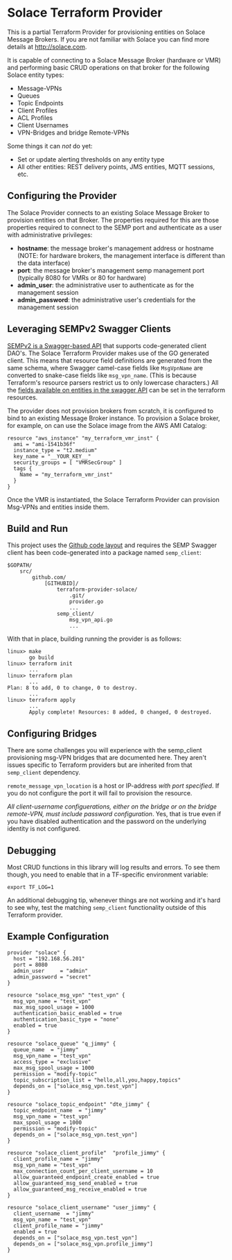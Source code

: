# Solace Terraform Provider

This is a partial Terraform Provider for provisioning entities on 
Solace Message Brokers. If you are not familiar with Solace you can find 
more details at http://solace.com.

It is capable of connecting to a Solace Message Broker (hardware or VMR) 
and performing basic CRUD operations on that broker for the following 
Solace entity types:

- Message-VPNs
- Queues
- Topic Endpoints
- Client Profiles
- ACL Profiles
- Client Usernames
- VPN-Bridges and bridge Remote-VPNs

Some things it can _not_ do yet:
- Set or update alerting thresholds on any entity type
- All other entities: REST delivery points, JMS entities, MQTT sessions, etc.

## Configuring the Provider

The Solace Provider connects to an existing Solace Message Broker to provision 
entities on that Broker. The properties required for this are those  
properties required to connect to the SEMP port and authenticate as a 
user with administrative privileges:

- __hostname__: the message broker's management address or hostname (NOTE: for hardware brokers, the management interface is different than the data interface)
- __port__: the message broker's management semp management port (typically 8080 for VMRs or 80 for hardware)
- __admin_user__: the administrative user to authenticate as for the management session
- __admin_password__: the administrative user's credentials for the management session

## Leveraging SEMPv2 Swagger Clients

[SEMPv2 is a Swagger-based API](https://github.com/koverton/semp_client) that supports code-generated client 
DAO's. The Solace Terraform Provider makes use of the GO generated 
client. This means that resource field definitions are generated from the same schema, 
where Swagger camel-case fields like `MsgVpnName` are converted to snake-case 
fields like `msg_vpn_name`. (This is because Terraform's resource parsers restrict us to only 
lowercase characters.) All the [fields available on entities in the swagger API](https://docs.solace.com/API-Developer-Online-Ref-Documentation/swagger-ui/index.html#/bridge) 
can be set in the terraform resources.

The provider does not provision brokers from scratch, it is configured to bind to an existing Message Broker instance.
To provision a Solace broker, for example, on can use the Solace image from the AWS 
AMI Catalog:

```
resource "aws_instance" "my_terraform_vmr_inst" {
  ami = "ami-1541b36f"
  instance_type = "t2.medium"
  key_name = "__YOUR_KEY__"
  security_groups = [ "VMRSecGroup" ]
  tags {
    Name = "my_terraform_vmr_inst"
  }
}
```

Once the VMR is instantiated, the Solace Terraform Provider can provision Msg-VPNs and 
entities inside them.

## Build and Run

This project uses the [Github code layout](https://github.com/golang/go/wiki/GithubCodeLayout) 
and requires the SEMP Swagger client has been code-generated into a package named `semp_client`:
```
$GOPATH/
    src/
        github.com/
            [GITHUBID]/
                terraform-provider-solace/
                    .git/
                    provider.go
                    ...
                semp_client/
                    msg_vpn_api.go
                    ...
```

With that in place, building running the provider is as follows:

```shell
linux> make
       go build
linux> terraform init
       ...
linux> terraform plan
       ...
Plan: 8 to add, 0 to change, 0 to destroy.
       ...
linux> terraform apply
       ...
       Apply complete! Resources: 8 added, 0 changed, 0 destroyed.
```

## Configuring Bridges

There are some challenges you will experience with the semp_client provisioning msg-VPN bridges that 
are documented here. They aren't issues specific to Terraform providers but are inherited from that 
`semp_client` dependency.

`remote_message_vpn_location` is a host or IP-address _with port specified_. If you do not configure the port 
it will fail to provision the resource.

_All client-username configuerations, either on the bridge or on the bridge remote-VPN, must include password 
configuration_. Yes, that is true even if you have disabled authentication and the password on the underlying 
identity is not configured.

## Debugging

Most CRUD functions in this library will log results and errors. To see them though, you need to enable that 
in a TF-specific environment variable:

    export TF_LOG=1
    
An additional debugging tip, whenever things are not working and it's hard to see why, test the matching 
`semp_client` functionality outside of this Terraform provider.

## Example Configuration

```
provider "solace" {
  host = "192.168.56.201"
  port = 8080
  admin_user     = "admin"
  admin_password = "secret"
}

resource "solace_msg_vpn" "test_vpn" {
  msg_vpn_name = "test_vpn"
  max_msg_spool_usage = 1000
  authentication_basic_enabled = true
  authentication_basic_type = "none"
  enabled = true
}

resource "solace_queue" "q_jimmy" {
  queue_name  = "jimmy"
  msg_vpn_name = "test_vpn"
  access_type = "exclusive"
  max_msg_spool_usage = 1000
  permission = "modify-topic"
  topic_subscription_list = "hello,all,you,happy,topics"
  depends_on = ["solace_msg_vpn.test_vpn"]
}

resource "solace_topic_endpoint" "dte_jimmy" {
  topic_endpoint_name  = "jimmy"
  msg_vpn_name = "test_vpn"
  max_spool_usage = 1000
  permission = "modify-topic"
  depends_on = ["solace_msg_vpn.test_vpn"]
}

resource "solace_client_profile"  "profile_jimmy" {
  client_profile_name = "jimmy"
  msg_vpn_name = "test_vpn"
  max_connection_count_per_client_username = 10
  allow_guaranteed_endpoint_create_enabled = true
  allow_guaranteed_msg_send_enabled = true
  allow_guaranteed_msg_receive_enabled = true
}

resource "solace_client_username" "user_jimmy" {
  client_username  = "jimmy"
  msg_vpn_name = "test_vpn"
  client_profile_name = "jimmy"
  enabled = true
  depends_on = ["solace_msg_vpn.test_vpn"]
  depends_on = ["solace_msg_vpn.profile_jimmy"]
}


```

